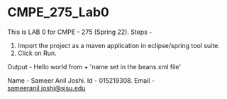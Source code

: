 # CMPE_275_Lab0

This is LAB 0 for CMPE - 275 (Spring 22).
Steps - 
1) Import the project as a maven application in eclipse/spring tool suite.
2) Click on Run.

Output - Hello world from + 'name set in the beans.xml file'

Name - Sameer Anil Joshi.
Id - 015219308.
Email - sameeranil.joshi@sjsu.edu
